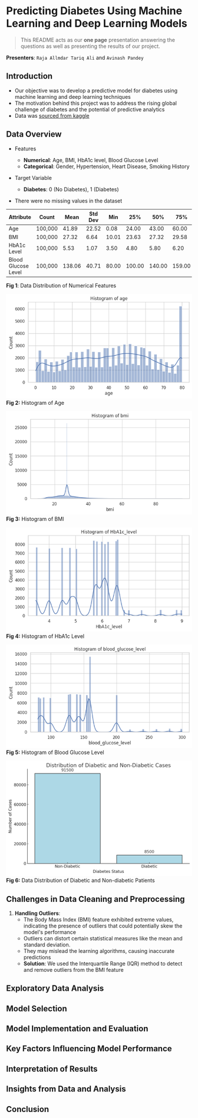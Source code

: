 # Predicting Diabetes Using Machine Learning and Deep Learning Models

> This README acts as our **one page** presentation answering the questions as well as presenting the results of our project.

**Presenters**: `Raja Allmdar Tariq Ali` and `Avinash Pandey`

## Introduction
- Our objective was to develop a predictive model for diabetes using machine learning and deep learning techniques
- The motivation behind this project was to address the rising global challenge of diabetes and the potential of predictive analytics
- Data was [sourced from kaggle](https://www.kaggle.com/datasets/iammustafatz/diabetes-prediction-dataset)

## Data Overview
- Features
  - **Numerical**: Age, BMI, HbA1c level, Blood Glucose Level
   - **Categorical**: Gender, Hypertension, Heart Disease, Smoking History

- Target Variable 
  - **Diabetes**: 0 (No Diabetes), 1 (Diabetes)
- There were no missing values in the dataset


| Attribute             | Count       | Mean       | Std Dev     | Min    | 25%    | 50%    | 75%    | Max     |
|-----------------------|-------------|------------|-------------|--------|--------|--------|--------|---------|
| Age                   | 100,000     | 41.89      | 22.52       | 0.08   | 24.00  | 43.00  | 60.00  | 80.00   |
| BMI                   | 100,000     | 27.32      | 6.64        | 10.01  | 23.63  | 27.32  | 29.58  | 95.69   |
| HbA1c Level           | 100,000     | 5.53       | 1.07        | 3.50   | 4.80   | 5.80   | 6.20   | 9.00    |
| Blood Glucose Level   | 100,000     | 138.06     | 40.71       | 80.00  | 100.00 | 140.00 | 159.00 | 300.00  |

**Fig 1**: Data Distribution of Numerical Features

![histogram of age](img/image.png)
**Fig 2:** Histogram of Age

![histogram of bmi](img/image2.png)
**Fig 3:** Histogram of BMI

![histogram of hba1c](img/image3.png)
**Fig 4:** Histogram of HbA1c Level

![histogram of blood glucose](img/image4.png)
**Fig 5:** Histogram of Blood Glucose Level

![data distribution](img/image5.png)
**Fig 6:** Data Distribution of Diabetic and Non-diabetic Patients



## Challenges in Data Cleaning and Preprocessing
1. **Handling Outliers**: 
   - The Body Mass Index (BMI) feature exhibited extreme values, indicating the presence of outliers that could potentially skew the model's performance
   - Outliers can distort certain statistical measures like the mean and standard deviation.
   - They may mislead the learning algorithms, causing inaccurate predictions
   - **Solution**: We used the Interquartile Range (IQR) method to detect and remove outliers from the BMI feature

## Exploratory Data Analysis


## Model Selection


## Model Implementation and Evaluation


## Key Factors Influencing Model Performance


## Interpretation of Results


## Insights from Data and Analysis


## Conclusion

